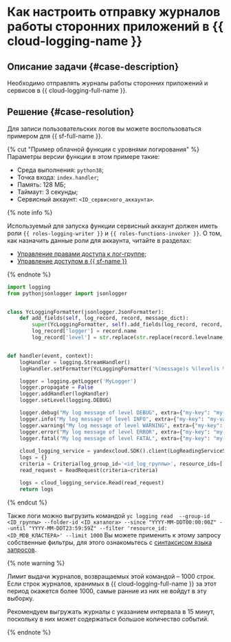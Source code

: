 # Как настроить отправку журналов работы сторонних приложений в {{ cloud-logging-name }}


## Описание задачи {#case-description}

Необходимо отправлять журналы работы сторонних приложений и сервисов в {{ cloud-logging-full-name }}.

## Решение {#case-resolution}

Для записи пользовательских логов вы можете воспользоваться примером для {{ sf-full-name }}.

{% cut "Пример облачной функции с уровнями логирования" %}
Параметры версии функции в этом примере такие:

* Среда выполнения: `python38`;
* Точка входа: `index.handler`;
* Память: 128 МБ;
* Таймаут: 3 секунды;
* Сервисный аккаунт: `<ID_сервисного_аккаунта>`.

{% note info %}

Используемый для запуска функции сервисный аккаунт должен иметь роли `{{ roles-logging-writer }}` и `{{ roles-functions-invoker }}`.
О том, как назначить данные роли для аккаунта, читайте в разделах:

* [Управление правами доступа к лог-группе](../../../logging/operations/access-rights.md);
* [Управление доступом в {{ sf-name }}](../../../functions/security/index.md#about-access-control)


{% endnote %}

```python
import logging
from pythonjsonlogger import jsonlogger


class YcLoggingFormatter(jsonlogger.JsonFormatter):
    def add_fields(self, log_record, record, message_dict):
        super(YcLoggingFormatter, self).add_fields(log_record, record, message_dict)
        log_record['logger'] = record.name
        log_record['level'] = str.replace(str.replace(record.levelname, "WARNING", "WARN"), "CRITICAL", "FATAL")


def handler(event, context):
    logHandler = logging.StreamHandler()
    logHandler.setFormatter(YcLoggingFormatter('%(message)s %(level)s %(logger)s'))

    logger = logging.getLogger('MyLogger')
    logger.propagate = False
    logger.addHandler(logHandler)
    logger.setLevel(logging.DEBUG)

    logger.debug("My log message of level DEBUG", extra={"my-key": "my-value"})
    logger.info("My log message of level INFO", extra={"my-key": "my-value"})
    logger.warning("My log message of level WARNING", extra={"my-key": "my-value"})
    logger.error("My log message of level ERROR", extra={"my-key": "my-value"})
    logger.fatal("My log message of level FATAL", extra={"my-key": "my-value"})
    
    cloud_logging_service = yandexcloud.SDK().client(LogReadingServiceStub)
    logs = {}
    criteria = Criteria(log_group_id='<id_log_группы>', resource_ids=['<id_ресурса>'])
    read_request = ReadRequest(criteria=criteria)

    logs = cloud_logging_service.Read(read_request)
    return logs
```
{% endcut %}

Также логи можно выгрузить командой `yc logging read  --group-id <ID_группы> --folder-id <ID_каталога> --since "YYYY-MM-DDT00:00:00Z" --until "YYYY-MM-DDT23:59:59Z" --filter 'resource_id: <ID_MDB_КЛАСТЕРА>' --limit 1000`
Вы можете применить к этому запросу собственные фильтры, для этого ознакомьтесь с [синтаксисом языка запросов](../../../logging/concepts/filter).

{% note warning %}

Лимит выдачи журналов, возвращаемых этой командой – 1000 строк. Если строк журналов, хранимых в {{ cloud-logging-full-name }} за этот период окажется более 1000, самые ранние из них не войдут в эту выборку.

Рекомендуем выгружать журналы с указанием интервала в 15 минут, поскольку в них может содержаться большое количество событий.

{% endnote %}